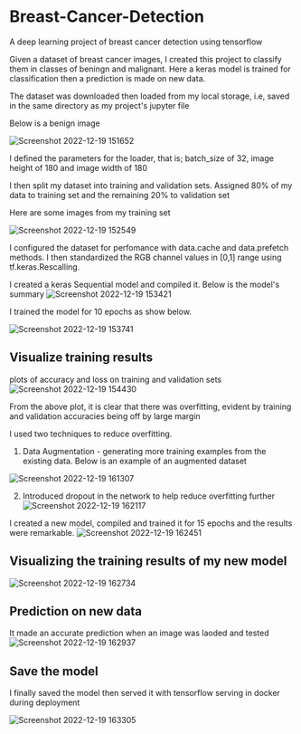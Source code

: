 # Breast-Cancer-Detection
A deep learning project of breast cancer detection using tensorflow


Given a dataset of breast cancer images, I created this project to classify them in classes of beningn and malignant.
Here a keras model is trained for classification then a prediction is made on new data.

The dataset was downloaded then loaded from my local storage, i.e, saved in the same directory as my project's jupyter file

Below is a benign image

![Screenshot 2022-12-19 151652](https://user-images.githubusercontent.com/78556152/208424435-4009f7eb-fde5-4da3-b83b-770cf737c97e.png)

I defined the parameters for the loader, that is; batch_size of 32, image height of 180 and image width of 180 

I then split my dataset into training and validation sets. Assigned 80% of my data to training set and the remaining 20% to validation set

Here are some images from my training set

![Screenshot 2022-12-19 152549](https://user-images.githubusercontent.com/78556152/208425910-57ef17fa-f4b8-43d2-81ca-662fa2a75c20.png)

I configured the dataset for perfomance with data.cache and data.prefetch methods. I then standardized the RGB channel values in [0,1] range using tf.keras.Rescalling.

I created a keras Sequential model and compiled it. Below is the model's summary
![Screenshot 2022-12-19 153421](https://user-images.githubusercontent.com/78556152/208427325-4c9ddca0-0170-43d4-8b62-5b9c6941f828.png)

I trained the model for 10 epochs as show below.

![Screenshot 2022-12-19 153741](https://user-images.githubusercontent.com/78556152/208427966-1bf87568-27e9-4f9d-a4ec-1e352e26b4ef.png)


## Visualize training results

plots of accuracy and loss on training and validation sets
![Screenshot 2022-12-19 154430](https://user-images.githubusercontent.com/78556152/208429189-3e6cbb71-3a7b-410a-9fa3-3fc9de670466.png)

From the above plot, it is clear that there was overfitting, evident by training and validation accuracies being off by large margin

I used two techniques to reduce overfitting.

1. Data Augmentation - generating more training examples from the existing data. Below is an example of an augmented dataset

![Screenshot 2022-12-19 161307](https://user-images.githubusercontent.com/78556152/208434451-c8d3f0a5-aa1b-4a39-8db7-1d9781d7a181.png)

2. Introduced dropout in the network to help reduce overfitting further
![Screenshot 2022-12-19 162117](https://user-images.githubusercontent.com/78556152/208435367-15b6f2ca-6d82-4652-a5c4-41163c87f852.png)


I created a new model, compiled and trained it for 15 epochs and the results were remarkable.
![Screenshot 2022-12-19 162451](https://user-images.githubusercontent.com/78556152/208435964-d0971c9b-af77-4640-bbed-a3f8edc57d4f.png)

## Visualizing the training results of my new model
![Screenshot 2022-12-19 162734](https://user-images.githubusercontent.com/78556152/208436482-aedc762f-2605-4c53-b3e5-2c71217c3033.png)

## Prediction on new data

It made an accurate prediction when an image was laoded and tested
![Screenshot 2022-12-19 162937](https://user-images.githubusercontent.com/78556152/208436999-21573bfc-f046-43ee-af30-5a27ca8dc851.png)


## Save the model
I finally saved the model then served it with tensorflow serving in docker during deployment

![Screenshot 2022-12-19 163305](https://user-images.githubusercontent.com/78556152/208437768-30dcdcae-5299-4bd3-a1e4-254350f384f6.png)
